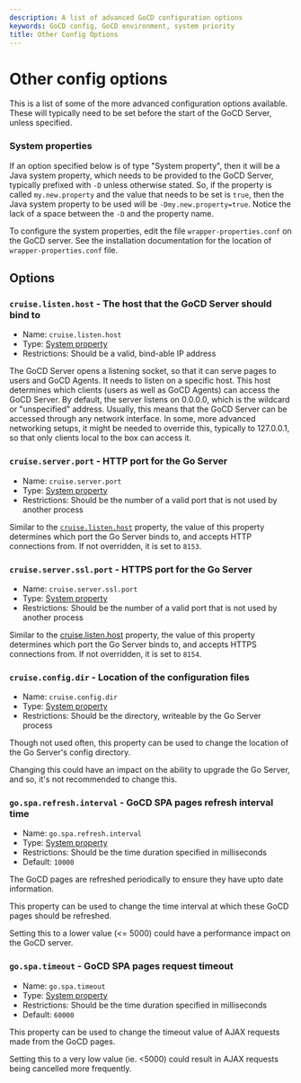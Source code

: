 ```yaml
---
description: A list of advanced GoCD configuration options
keywords: GoCD config, GoCD environment, system priority
title: Other Config Options
---
```


# Other config options

This is a list of some of the more advanced configuration options available.
These will typically need to be set before the start of the GoCD Server, unless
specified.

### System properties

If an option specified below is of type "System property", then it will be a
Java system property, which needs to be provided to the GoCD Server, typically
prefixed with `-D` unless otherwise stated. So, if the property is called
`my.new.property` and the value that needs to be set is `true`, then the
Java system property to be used will be `-Dmy.new.property=true`. Notice the
lack of a space between the `-D` and the property name.

To configure the system properties, edit the file `wrapper-properties.conf` on the GoCD server. See the installation documentation for the location of `wrapper-properties.conf` file.

## Options

<a id='cruise-listen-host'></a>
### `cruise.listen.host` - The host that the GoCD Server should bind to

- Name: `cruise.listen.host`
- Type: [System property](#system-properties)
- Restrictions: Should be a valid, bind-able IP address

The GoCD Server opens a listening socket, so that it can serve pages to users and
GoCD Agents. It needs to listen on a specific host. This host determines which
clients (users as well as GoCD Agents) can access the GoCD Server. By default, the
server listens on 0.0.0.0, which is the wildcard or "unspecified" address.
Usually, this means that the GoCD Server can be accessed through any network
interface. In some, more advanced networking setups, it might be needed to
override this, typically to 127.0.0.1, so that only clients local to the box can
access it.

<a id='cruise-server-port'></a>
### `cruise.server.port` - HTTP port for the Go Server

- Name: `cruise.server.port`
- Type: [System property](#system-properties)
- Restrictions: Should be the number of a valid port that is not used by another
  process

Similar to the [`cruise.listen.host`](#cruise-listen-host) property, the value of
this property determines which port the Go Server binds to, and accepts HTTP
connections from. If not overridden, it is set to `8153`.


<a id='cruise-server-ssl-port'></a>
### `cruise.server.ssl.port` - HTTPS port for the Go Server

- Name: `cruise.server.ssl.port`
- Type: [System property](#system-properties)
- Restrictions: Should be the number of a valid port that is not used by another
  process

Similar to the [cruise.listen.host](#cruise-listen-host) property, the value of
this property determines which port the Go Server binds to, and accepts HTTPS
connections from. If not overridden, it is set to `8154`.

<a id='cruise-config-dir'></a>
### `cruise.config.dir` - Location of the configuration files

- Name: `cruise.config.dir`
- Type: [System property](#system-properties)
- Restrictions: Should be the directory, writeable by the Go Server process

Though not used often, this property can be used to change the location of the
Go Server's config directory.

Changing this could have an impact on the ability to upgrade the Go Server, and
so, it's not recommended to change this.

<a id='go-spa-refresh-interval'></a>
### `go.spa.refresh.interval` - GoCD SPA pages refresh interval time

- Name: `go.spa.refresh.interval`
- Type: [System property](#system-properties)
- Restrictions: Should be the time duration specified in milliseconds
- Default: `10000`

The GoCD pages are refreshed periodically to ensure they have upto date information.

This property can be used to change the time interval at which these GoCD pages should be refreshed.

Setting this to a lower value (<= 5000) could have a performance impact on the GoCD server.

<a id='go-spa-timeout'></a>
### `go.spa.timeout`	 - GoCD SPA pages request timeout

- Name: `go.spa.timeout`
- Type: [System property](#system-properties)
- Restrictions: Should be the time duration specified in milliseconds
- Default: `60000`

This property can be used to change the timeout value of AJAX requests made from the GoCD pages.

Setting this to a very low value (ie. <5000) could result in AJAX requests being cancelled more frequently.
